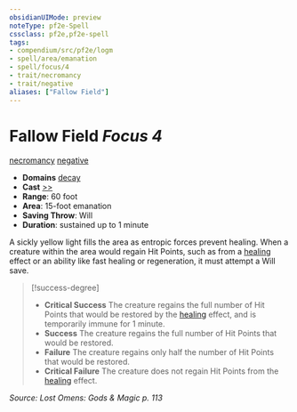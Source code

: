 ```yaml
---
obsidianUIMode: preview
noteType: pf2e-Spell
cssclass: pf2e,pf2e-spell
tags:
- compendium/src/pf2e/logm
- spell/area/emanation
- spell/focus/4
- trait/necromancy
- trait/negative
aliases: ["Fallow Field"]
---
```

# Fallow Field *Focus 4*   
[necromancy](rules/traits/necromancy.md "Necromancy School Trait")  [negative](rules/traits/negative.md "Negative Energy & Element Trait")  

- **Domains** [decay](compendium/setting/domains.md#Decay)
- **Cast** [>>](rules/core-rulebook/chapter-9-playing-the-game.md#Actions "Two-Action") 
- **Range**: 60 foot
- **Area**: 15-foot emanation
- **Saving Throw**: Will
- **Duration**: sustained up to 1 minute

A sickly yellow light fills the area as entropic forces prevent healing. When a creature within the area would regain Hit Points, such as from a [healing](rules/traits/healing.md "Healing Effect Trait") effect or an ability like fast healing or regeneration, it must attempt a Will save.

> [!success-degree] 
> - **Critical Success** The creature regains the full number of Hit Points that would be restored by the [healing](rules/traits/healing.md "Healing Effect Trait") effect, and is temporarily immune for 1 minute.
> - **Success** The creature regains the full number of Hit Points that would be restored.
> - **Failure** The creature regains only half the number of Hit Points that would be restored.
> - **Critical Failure** The creature does not regain Hit Points from the [healing](rules/traits/healing.md "Healing Effect Trait") effect.

*Source: Lost Omens: Gods & Magic p. 113*